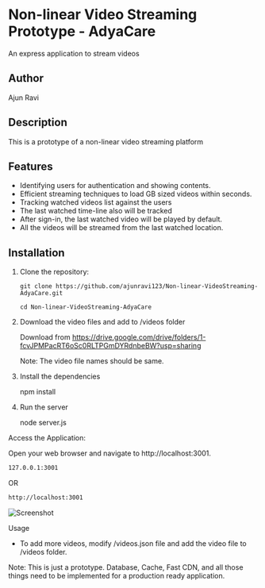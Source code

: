
# Non-linear Video Streaming Prototype - AdyaCare

An express application to stream videos

## Author

Ajun Ravi

## Description

This is a prototype of a non-linear video streaming platform

## Features

- Identifying users for authentication and showing contents.
- Efficient streaming techniques to load GB sized videos within seconds.
- Tracking watched videos list against the users
- The last watched time-line also will be tracked
- After sign-in, the last watched video will be played by default.
- All the videos will be streamed from the last watched location.

## Installation

1. Clone the repository:

   ```shell
   git clone https://github.com/ajunravi123/Non-linear-VideoStreaming-AdyaCare.git

   cd Non-linear-VideoStreaming-AdyaCare

2. Download the video files and add to /videos folder

    Download from https://drive.google.com/drive/folders/1-fcvJPMPacRT6oSc0RLTPGmDYRdnbeBW?usp=sharing

    Note: The video file names should be same.

3. Install the dependencies

    npm install

4. Run the server

    node server.js


Access the Application:

Open your web browser and navigate to http://localhost:3001.


```sh
127.0.0.1:3001
```

OR

```sh
http://localhost:3001
```


![Screenshot](https://lh3.googleusercontent.com/u/1/drive-viewer/AFGJ81q4_63dPWwLRtDUAcgj6cpCCtmBcFARuEReQan239tdukTDqOYr9Jwpy7KQrxt8SSBzxAvpykjUTHdPD_yyz_YUXJskUQ=w1920-h932)



Usage
- To add more videos, modify /videos.json file and add the video file to /videos folder.


Note: This is just a prototype. Database, Cache, Fast CDN, and all those things need to be implemented for a production ready application.

